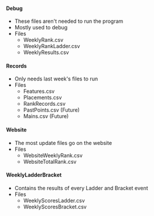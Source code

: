 #### Debug
- These files aren't needed to run the program
- Mostly used to debug
- Files
  - WeeklyRank.csv
  - WeeklyRankLadder.csv
  - WeeklyResults.csv

#### Records
- Only needs last week's files to run
- Files
  - Features.csv
  - Placements.csv
  - RankRecords.csv
  - PastPoints.csv (Future)
  - Mains.csv (Future)

#### Website
- The most update files go on the website
- Files
  - WebsiteWeeklyRank.csv
  - WebsiteTotalRank.csv

#### WeeklyLadderBracket
- Contains the results of every Ladder and Bracket event
- Files
  - WeeklyScoresLadder.csv
  - WeeklyScoresBracket.csv
